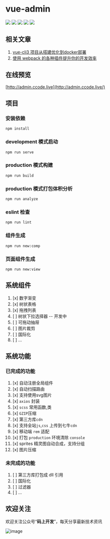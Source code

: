 # vue-admin

![](https://img.shields.io/badge/license-MIT-0.svg)
![](https://img.shields.io/badge/download-2M-0.svg)
![](https://img.shields.io/badge/language-zh-0.svg)
![](https://img.shields.io/badge/platform-win/mac-0.svg)
![](https://img.shields.io/badge/node@latest->6.0.0-0.svg)
## 相关文章
1. [vue-cli3 项目从搭建优化到docker部署](https://juejin.im/post/5c4a6fcd518825469414e062)
2. [使用 webpack 的各种插件提升你的开发效率](https://juejin.im/post/5c8852f95188257a323f5cee)
## 在线预览
[http://admin.ccode.live](http://admin.ccode.live/)
## 项目
### 安装依赖
```
npm install
```

###  development 模式启动
```
npm run serve
```

### production 模式构建
```
npm run build
```
### production 模式打包体积分析
```
npm run analyze
```
### eslint 检查
```
npm run lint
```

### 组件生成
```
npm run new:comp
```
### 页面组件生成
```
npm run new:view
```
## 系统组件
1. [x] 数字渐变
2. [x] 树状表格
3. [x] 拖拽列表
4. [ ] 树状下拉选择器 -- 开发中
5. [ ] 可拖动抽屉
6. [ ] 图片裁剪
7. [ ] 国际化
8. [ ] ...

## 系统功能
### 已完成的功能
1. [x] 自动注册全局组件
2. [x] 自动扫描路由
3. [x] 支持使用svg图片
4. [x] `axios` 封装
5. [x] `scss` 常用函数,类
6. [x] `GZIP`压缩
7. [x] 第三方库`cdn`
8. [x] 支持全站`js`,`css` 上传到七牛`cdn`
9. [x] 移动端 `rem` 适配
10. [x] 打包 `production` 环境清除 `console`
11. [x] sprites 精灵图自动合成，支持分组
12. [x] 图片压缩
### 未完成的功能
1. [ ] 第三方库打包成 dll 引用
2. [ ] 国际化
3. [ ] 过滤器
4. [ ] ...

## 欢迎关注
欢迎关注公众号“**码上开发**”，每天分享最新技术资讯

![image](https://user-gold-cdn.xitu.io/2018/12/24/167ddc2c7f13cdf5?w=430&h=430&f=png&s=54797)
